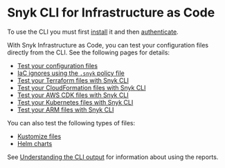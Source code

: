 # Snyk CLI for Infrastructure as Code

To use the CLI you must first [install](../../../snyk-cli/install-the-snyk-cli/) it and then [authenticate](../../../snyk-cli/commands/auth.md).

With Snyk Infrastructure as Code, you can test your configuration files directly from the CLI. See the following pages for details:

* [Test your configuration files](test-your-configuration-files.md)
* [IaC ignores using the `.snyk` policy file](iac-ignores-using-the-.snyk-policy-file.md)
* [Test your Terraform files with Snyk CLI](test-your-terraform-files-with-the-cli-tool.md)
* [Test your CloudFormation files with Snyk CLI](test-your-cloudformation-files-with-cli-tool.md)
* [Test your AWS CDK files with Snyk CLI](test-your-aws-cdk-files-with-our-cli-tool.md)
* [Test your Kubernetes files with Snyk CLI](test-your-kubernetes-files-with-our-cli-tool.md)
* [Test your ARM files with Snyk CLI](test-your-arm-files-with-the-cli-tool.md)

You can also test the following types of files:

* [Kustomize files](test-your-kustomize-files-with-our-cli-tool.md)
* [Helm charts](test-your-helm-charts-with-our-cli-tool.md)

See [Understanding the CLI output](understanding-the-cli-test-output/) for information about using the reports.
